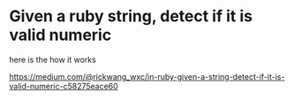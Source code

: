 # Given a ruby string, detect if it is valid numeric

here is the how it works

https://medium.com/@rickwang_wxc/in-ruby-given-a-string-detect-if-it-is-valid-numeric-c58275eace60
